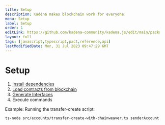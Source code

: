 ```yaml
---
title: Setup
description: Kadena makes blockchain work for everyone.
menu: Setup
label: Setup
order: 1
editLink: https://github.com/kadena-community/kadena.js/edit/main/packages/tools/cookbook/README.md
layout: full
tags: [javascript,typescript,pact,reference,api]
lastModifiedDate: Mon, 31 Jul 2023 09:47:29 GMT
---
```

# Setup

1.  [Install dependencies ](https://github.com/kadena-community/kadena.js/tree/main/packages/libs/client#load-contracts-from-the-blockchain)
2.  [Load contracts from blockchain ](https://github.com/kadena-community/kadena.js/tree/main/packages/libs/client#load-contracts-from-the-blockchain)
3.  [Generate Interfaces ](https://github.com/kadena-community/kadena.js/tree/main/packages/libs/client#load-contracts-from-the-blockchain)
4.  Execute commands

Example: Running the transfer-create script:

```sh
ts-node src/accounts/transfer-create-with-chainweaver.ts senderAccount receiverAccount 1
```
